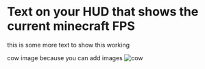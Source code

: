 # Text on your HUD that shows the current minecraft FPS

this is some more text to show this working

cow image because you can add images
![cow](https://media.istockphoto.com/photos/mature-black-and-white-cow-head-gentle-look-pink-nose-in-front-of-a-picture-id1205758678?k=20&m=1205758678&s=612x612&w=0&h=dCQ9h8nJ0T4i9u_ue0zpW5FUwwpOs1EloUWrY5lI1kM=)